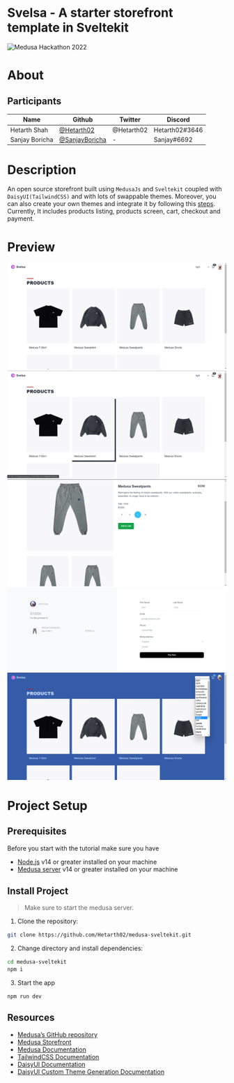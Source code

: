 # Svelsa - A starter storefront template in Sveltekit
![Medusa Hackathon 2022](static/hackathon-banner.png)

# About

## Participants

| Name           | Github                                              | Twitter    | Discord        |
| -------------- | --------------------------------------------------- | ---------- | -------------- |
| Hetarth Shah   | [@Hetarth02](https://github.com/Hetarth02/)         | @Hetarth02 | Hetarth02#3646 |
| Sanjay Boricha | [@SanjayBoricha](https://github.com/SanjayBoricha/) | -          | Sanjay#6692    |

# Description

An open source storefront built using `MedusaJs` and `Sveltekit` coupled with `DaisyUI(TailwindCSS)` and with lots of swappable themes. Moreover, you can also create your own themes and integrate it by following this [steps](https://daisyui.com/theme-generator/). Currently, It includes products listing, products screen, cart, checkout and payment.

# Preview

![1](readme_assets/1.png)
![2](readme_assets/2.png)
![3](readme_assets/3.png)
![4](readme_assets/4.png)
![5](readme_assets/5.png)

# Project Setup

## Prerequisites

Before you start with the tutorial make sure you have

- [Node.js](https://nodejs.org/en/) v14 or greater installed on your machine
- [Medusa server](https://docs.medusajs.com/quickstart/quick-start/) v14 or greater installed on your machine

## Install Project

> Make sure to start the medusa server.

1. Clone the repository:

```bash
git clone https://github.com/Hetarth02/medusa-sveltekit.git
```

2. Change directory and install dependencies:
```bash
cd medusa-sveltekit
npm i
```

3.  Start the app
```
npm run dev
```

## Resources
- [Medusa’s GitHub repository](https://github.com/medusajs/medusa)
- [Medusa Storefront](https://docs.medusajs.com/api/store/)
- [Medusa Documentation](https://docs.medusajs.com/)
- [TailwindCSS Documentation](https://tailwindcss.com/docs/installation)
- [DaisyUI Documentation](https://daisyui.com/components/)
- [DaisyUI Custom Theme Generation Documentation](https://daisyui.com/theme-generator/)